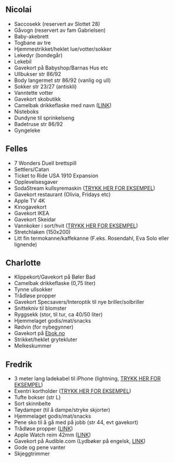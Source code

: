 
## Nicolai
- Saccosekk (reservert av Slottet 28)
- Gåvogn (reservert av fam Gabrielsen)
- Baby-akebrett
- Togbane av tre
- Hjemmestrikket/heklet lue/votter/sokker
- Lekedyr (bondegår)
- Lekebil
- Gavekort på Babyshop/Barnas Hus etc
- Ullbukser str 86/92
- Body langermet str 86/92 (vanlig og ull)
- Sokker str 23/27 (antiskli)
- Vanntette votter
- Gavekort skobutikk
- Camelbak drikkeflaske med navn ([LINK](https://www.barerips.no/categories/camelbak-barn-04))
- Nisteboks
- Dundyne til sprinkelseng
- Badetruse str 86/92
- Gyngeleke

## Felles
- 7 Wonders Duell brettspill 
- Settlers/Catan
- Ticket to Ride USA 1910 Expansion
- Opplevelsesgaver
- SodaStream kullsyremaskin ([TRYKK HER FOR EKSEMPEL](https://www.clasohlson.com/no/44-2272))
- Gavekort restaurant (Olivia, Fridays etc)
- Apple TV 4K
- Kinogavekort
- Gavekort IKEA
- Gavekort Skeidar
- Vannkoker i sort/hvit ([TRYKK HER FOR EKSEMPEL](https://www.clasohlson.com/no/Coline-vannkoker-1,2-liter/44-1296-1))
- Stretchlaken (150x200)
- Litt fin termokanne/kaffekanne (F.eks. Rosendahl, Eva Solo eller lignende)

## Charlotte
- Klippekort/Gavekort på Bøler Bad
- Camelbak drikkeflaske (0,75 liter)
- Tynne ullsokker
- Trådløse propper
- Gavekort Specsavers/Interoptik til nye briller/solbriller
- Snittekniv til blomster
- Ryggsekk (stor, til tur, ca 40/50 liter)
- Hjemmelaget godis/mat/snacks
- Rødvin (for nybegynner)
- Gavekort på [Ebok.no](https://ebok.no/gavekort/)
- Strikket/heklet grytekluter
- Melkeskummer

## Fredrik
- 3 meter lang ladekabel til iPhone (lightning, [TRYKK HER FOR EKSEMPEL](https://www.clasohlson.com/no/Exibel%20lang%20synkkabel%20for%20iPhone/iPad/iPod/Pr385860001))
- Exentri kortholder ([TRYKK HER FOR EKSEMPEL](https://www.miinto.no/p-577981-exentri-kortholder-sort))
- Tufte bokser (str L)
- Sort skinnbelte
- Tøydamper (til å dampe/stryke skjorter)
- Hjemmelaget godis/mat/snacks
- Pene sko til å gå med på jobb (str 44, evt gavekort)
- Trådløse propper ([LINK](https://prisguiden.no/produkt/jaybird-freedom-f5-270940#anchor-prices))
- Apple Watch reim 42mm ([LINK](https://www.apple.com/no/shop/product/MLJJ2ZM/A/38-mm-stellarsvart-milanese-loop))
- Gavekort på Audible.com (Lydbøker på engelsk, [LINK](https://www.audible.com/mt/giftmembership))
- Gode og pene vanter
- Skjeggtrimmer
